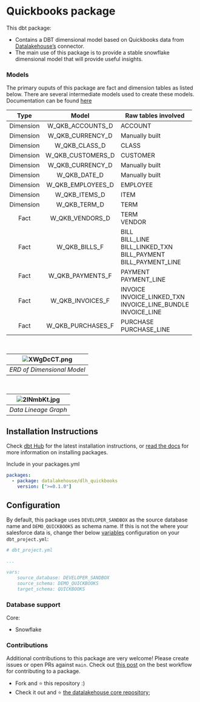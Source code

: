 # Quickbooks package

This dbt package:

*   Contains a DBT dimensional model based on Quickbooks data from [Datalakehouse’s](https://www.datalakehouse.io/) connector.
*   The main use of this package is to provide a stable snowflake dimensional model that will provide useful insights.
    

### Models

The primary ouputs of this package are fact and dimension tables as listed below. There are several intermediate models used to create these models. Documentation can be found [here](https://datalakehouse.github.io/dlh-quickbooks-analytics-dbt/#!/overview)

|        Type       |        Model       |        Raw tables involved       |
|:----------------:|:----------------:|----------------|
|Dimension| W_QKB_ACCOUNTS_D       | ACCOUNT|
|Dimension| W_QKB_CURRENCY_D         | Manually built |
|Dimension| W_QKB_CLASS_D       | CLASS |
|Dimension| W_QKB_CUSTOMERS_D      | CUSTOMER|
|Dimension| W_QKB_CURRENCY_D         | Manually built |
|Dimension| W_QKB_DATE_D         | Manually built |
|Dimension| W_QKB_EMPLOYEES_D         | EMPLOYEE |
|Dimension| W_QKB_ITEMS_D         | ITEM |
|Dimension| W_QKB_TERM_D         | TERM |
|Fact| W_QKB_VENDORS_D | TERM<br>VENDOR |
|Fact| W_QKB_BILLS_F | BILL<br>BILL_LINE<br>BILL_LINKED_TXN<br>BILL_PAYMENT<br>BILL_PAYMENT_LINE |
|Fact| W_QKB_PAYMENTS_F          | PAYMENT<br>PAYMENT_LINE |
|Fact| W_QKB_INVOICES_F          | INVOICE<br>INVOICE_LINKED_TXN<br>INVOICE_LINE_BUNDLE<br>INVOICE_LINE |
|Fact| W_QKB_PURCHASES_F          | PURCHASE<br>PURCHASE_LINE |

</br>

| ![XWgDcCT.png](https://i.imgur.com/XWgDcCT.png) | 
|:--:| 
| *ERD of Dimensional Model* |

</br>

| ![2INmbKt.jpg](https://i.imgur.com/2INmbKt.jpg) | 
|:--:| 
| *Data Lineage Graph* |

Installation Instructions
-------------------------

Check [dbt Hub](https://hub.getdbt.com) for the latest installation instructions, or [read the docs](https://docs.getdbt.com/docs/package-management) for more information on installing packages.

Include in your packages.yml

```yaml
packages:
  - package: datalakehouse/dlh_quickbooks
    version: [">=0.1.0"]
```

Configuration
-------------

By default, this package uses `DEVELOPER_SANDBOX` as the source database name and `DEMO_QUICKBOOKS` as schema name. If this is not the where your salesforce data is, change ther below [variables](https://docs.getdbt.com/docs/using-variables) configuration on your `dbt_project.yml`:

```yaml
# dbt_project.yml

...

vars:    
    source_database: DEVELOPER_SANDBOX
    source_schema: DEMO_QUICKBOOKS
    target_schema: QUICKBOOKS
```

### Database support

Core:

*   Snowflake
    

### Contributions

Additional contributions to this package are very welcome! Please create issues or open PRs against `main`. Check out [this post](https://discourse.getdbt.com/t/contributing-to-a-dbt-package/657) on the best workflow for contributing to a package.


*   Fork and :star: this repository :)
*   Check it out and :star: [the datalakehouse core repository](https://github.com/datalakehouse/datalakehouse-core);
